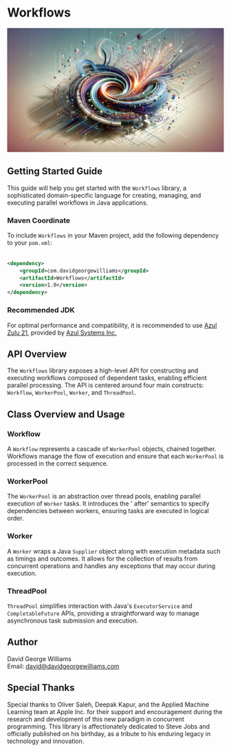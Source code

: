 # Workflows

![Workflows Visual Representation](docs/Workflow.png)

## Getting Started Guide

This guide will help you get started with the `Workflows` library, a sophisticated domain-specific language for
creating, managing, and executing parallel workflows in Java applications.

### Maven Coordinate

To include `Workflows` in your Maven project, add the following dependency to your `pom.xml`:

```xml

<dependency>
    <groupId>com.davidgeorgewilliams</groupId>
    <artifactId>Workflows</artifactId>
    <version>1.0</version>
</dependency>
```

### Recommended JDK

For optimal performance and compatibility, it is recommended to
use [Azul Zulu 21](https://www.azul.com/downloads/?version=java-21-lts&package=jdk#zulu), provided
by [Azul Systems Inc.](https://www.azul.com/)

## API Overview

The `Workflows` library exposes a high-level API for constructing and executing workflows composed of dependent tasks,
enabling efficient parallel processing. The API is centered around four main
constructs: `Workflow`, `WorkerPool`, `Worker`, and `ThreadPool`.

## Class Overview and Usage

### Workflow

A `Workflow` represents a cascade of `WorkerPool` objects, chained together. Workflows manage the flow of execution and
ensure that each `WorkerPool` is processed in the correct sequence.

### WorkerPool

The `WorkerPool` is an abstraction over thread pools, enabling parallel execution of `Worker` tasks. It introduces the '
after' semantics to specify dependencies between workers, ensuring tasks are executed in logical order.

### Worker

A `Worker` wraps a Java `Supplier` object along with execution metadata such as timings and outcomes. It allows for the
collection of results from concurrent operations and handles any exceptions that may occur during execution.

### ThreadPool

`ThreadPool` simplifies interaction with Java's `ExecutorService` and `CompletableFuture` APIs, providing a
straightforward way to manage asynchronous task submission and execution.

## Author

David George Williams  
Email: david@davidgeorgewilliams.com

## Special Thanks

Special thanks to Oliver Saleh, Deepak Kapur, and the Applied Machine Learning team at Apple Inc. for their support and
encouragement during the research and development of this new paradigm in concurrent programming. This library is
affectionately dedicated to Steve Jobs and officially published on his birthday, as a tribute to his enduring legacy in
technology and innovation.
